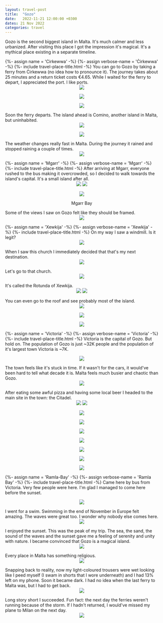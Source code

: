 ```yaml
---
layout: travel-post
title:  "Gozo"
date:   2022-11-21 12:00:00 +0300
dates: 21 Nov 2022
categories: travel
---
```

Gozo is the second biggest island in Malta. It's much calmer and less urbanized. After visiting this place I got the impression it's magical. It's a mythical place existing in a separate timeline.

<center></center>
{%- assign name = 'Cirkewwa' -%}
{%- assign verbose-name = 'Ċirkewwa' -%}
{%- include travel-place-title.html -%}
You can go to Gozo by taking a ferry from Ċirkewwa (no idea how to pronounce it). The journey takes about 25 minutes and a return ticket costs €4.65. While I waited for the ferry to depart, I appreciated the port. I like ports.
<center>
<img src="{{site.baseurl}}/assets/img/gozo/1.jpg" />
<p class="image-label">
</p>
</center>
<center>
<img src="{{site.baseurl}}/assets/img/gozo/2.jpg" />
<p class="image-label">
</p>
</center>
<center>
<img src="{{site.baseurl}}/assets/img/gozo/3.jpg" />
<p class="image-label">
</p>
</center>
Soon the ferry departs. The island ahead is Comino, another island in Malta, but uninhabited.
<center>
<img src="{{site.baseurl}}/assets/img/gozo/4.jpg" />
<p class="image-label">
</p>
</center>
<center>
<img src="{{site.baseurl}}/assets/img/gozo/5.jpg" />
<p class="image-label">
</p>
</center>
The weather changes really fast in Malta. During the journey it rained and stopped raining a couple of times.
<center>
<img src="{{site.baseurl}}/assets/img/gozo/6.jpg" />
<p class="image-label">
</p>
</center>
{%- assign name = 'Mgarr' -%}
{%- assign verbose-name = 'Mgarr' -%}
{%- include travel-place-title.html -%}
After arriving at Mgarr, everyone rushed to the bus making it overcrowded, so I decided to walk towards the island's capital. It's a small island after all.
<center>
    <div class="side-by-side">
        <img src="{{site.baseurl}}/assets/img/gozo/7-1.jpg" />
        <img src="{{site.baseurl}}/assets/img/gozo/8.jpg" />
    </div>
    <p class="image-label">
    </p>
</center>

<center>
<img src="{{site.baseurl}}/assets/img/gozo/9.jpg" />
<p class="image-label">
Mgarr Bay
</p>
</center>
Some of the views I saw on Gozo felt like they should be framed.
<center>
<img src="{{site.baseurl}}/assets/img/gozo/10.jpg" />
<p class="image-label">
</p>
</center>
{%- assign name = 'Xewkija' -%}
{%- assign verbose-name = 'Xewkija' -%}
{%- include travel-place-title.html -%}
On my way I saw a windmill. Is it legit?
<center>
<img src="{{site.baseurl}}/assets/img/gozo/12-1.jpg" />
<p class="image-label">
</p>
</center>
When I saw this church I immediately decided that that's my next destination.
<center>
<img src="{{site.baseurl}}/assets/img/gozo/11.jpg" />
<p class="image-label">
</p>
</center>
Let's go to that church.
<center>
<img src="{{site.baseurl}}/assets/img/gozo/12.jpg" />
<p class="image-label">
</p>
</center>
It's called the Rotunda of Xewkija.
<center>
    <div class="side-by-side">
        <img src="{{site.baseurl}}/assets/img/gozo/13.jpg" />
        <img src="{{site.baseurl}}/assets/img/gozo/14.jpg" />
    </div>
    <p class="image-label">
    </p>
</center>
You can even go to the roof and see probably most of the island.
<center>
<img src="{{site.baseurl}}/assets/img/gozo/17.jpg" />
<p class="image-label">
</p>
</center>
<center>
<img src="{{site.baseurl}}/assets/img/gozo/15.jpg" />
<p class="image-label">
</p>
</center>
<center>
<img src="{{site.baseurl}}/assets/img/gozo/16.jpg" />
<p class="image-label">
</p>
</center>

{%- assign name = 'Victoria' -%}
{%- assign verbose-name = 'Victoria' -%}
{%- include travel-place-title.html -%}
Victoria is the capital of Gozo. But hold on. The population of Gozo is just ~32K people and the population of it's largest town Victoria is ~7K.
<center>
<img src="{{site.baseurl}}/assets/img/gozo/18.jpg" />
<p class="image-label">
</p>
</center>
The town feels like it's stuck in time. If it wasn't for the cars, it would've been hard to tell what decade it is. Malta feels much busier and chaotic than Gozo. 
<center>
<img src="{{site.baseurl}}/assets/img/gozo/19.jpg" />
<p class="image-label">
</p>
</center>
After eating some awful pizza and having some local beer I headed to the main site in the town: the Citadel. 
<center>
    <div class="side-by-side">
        <img src="{{site.baseurl}}/assets/img/gozo/27.jpg" />
        <img src="{{site.baseurl}}/assets/img/gozo/28.jpg" />
    </div>
    <p class="image-label">
    </p>
</center>
<center>
<img src="{{site.baseurl}}/assets/img/gozo/21.jpg" />
<p class="image-label">
</p>
</center>
<center>
<img src="{{site.baseurl}}/assets/img/gozo/20.jpg" />
<p class="image-label">
</p>
</center>
<center>
<img src="{{site.baseurl}}/assets/img/gozo/22.jpg" />
<p class="image-label">
</p>
</center>
<center>
<img src="{{site.baseurl}}/assets/img/gozo/23.jpg" />
<p class="image-label">
</p>
</center>
<center>
<img src="{{site.baseurl}}/assets/img/gozo/24.jpg" />
<p class="image-label">
</p>
</center>
<center>
<img src="{{site.baseurl}}/assets/img/gozo/25.jpg" />
<p class="image-label">
</p>
</center>
<center>
<img src="{{site.baseurl}}/assets/img/gozo/26.jpg" />
<p class="image-label">
</p>
</center>


{%- assign name = 'Ramla-Bay' -%}
{%- assign verbose-name = 'Ramla Bay' -%}
{%- include travel-place-title.html -%}
Came here by bus from Victoria. Very few people were here. I'm glad I managed to come here before the sunset.
<center>
<img src="{{site.baseurl}}/assets/img/gozo/29.jpg" />
<p class="image-label">
</p>
</center>
I went for a swim. Swimming in the end of November in Europe felt amazing. The waves were great too. I wonder why nobody else comes here.
<center>
<img src="{{site.baseurl}}/assets/img/gozo/30.jpg" />
<p class="image-label">
</p>
</center>
I enjoyed the sunset. This was the peak of my trip. The sea, the sand, the sound of the waves and the sunset gave me a feeling of serenity and unity with nature. I became convinced that Gozo is a magical island.
<center>
<img src="{{site.baseurl}}/assets/img/gozo/31.jpg" />
<p class="image-label">
</p>
</center>
Every place in Malta has something religious.
<center>
<img src="{{site.baseurl}}/assets/img/gozo/31-1.jpg" />
<p class="image-label">
</p>
</center>
Snapping back to reality, now my light-coloured trousers were wet looking like I peed myself (I swam in shorts that I wore underneath) and I had 13% left on my phone. Soon it became dark. I had no idea when the last ferry to Malta was, but I had to get back. 
<center>
<img src="{{site.baseurl}}/assets/img/gozo/32.jpg" />
<p class="image-label">
</p>
</center>
Long story short I succeeded. Fun fact: the next day the ferries weren't running because of the storm. If I hadn't returned, I would've missed my plane to Milan on the next day.
<center>
<img src="{{site.baseurl}}/assets/img/gozo/33.jpg" />
<p class="image-label">
</p>
</center>
